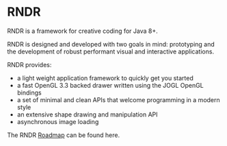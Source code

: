 # RNDR #
RNDR is a framework for creative coding for Java 8+.

RNDR is designed and developed with two goals in mind: prototyping and the development of robust performant visual and interactive applications.

RNDR provides:
 * a light weight application framework to quickly get you started
 * a fast OpenGL 3.3 backed drawer written using the JOGL OpenGL bindings
 * a set of minimal and clean APIs that welcome programming in a modern style
 * an extensive shape drawing and manipulation API
 * asynchronous image loading

The RNDR [Roadmap](Roadmap) can be found here.

